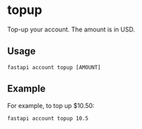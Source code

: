 # topup

Top-up your account. The amount is in USD.

## Usage

    fastapi account topup [AMOUNT]

## Example

For example, to top up $10.50:

    fastapi account topup 10.5


